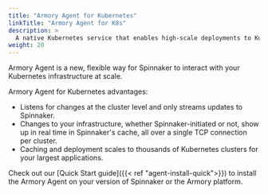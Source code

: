 ```yaml
---
title: "Armory Agent for Kubernetes"
linkTitle: "Armory Agent for K8s"
description: >
  A native Kubernetes service that enables high-scale deployments to Kubernetes using Spinnaker<sup>TM</sup>
weight: 20
---
```


Armory Agent is a new, flexible way for Spinnaker to interact with your Kubernetes infrastructure at scale.

Armory Agent for Kubernetes advantages:

* Listens for changes at the cluster level and only streams updates to Spinnaker.
* Changes to your infrastructure, whether Spinnaker-initiated or not, show up in real time in Spinnaker's cache, all over a single TCP connection per cluster.
* Caching and deployment scales to thousands of Kubernetes clusters for your largest applications.


Check out our [Quick Start guide]({{< ref "agent-install-quick">}}) to install the Armory Agent on your version of Spinnaker or the Armory platform.
